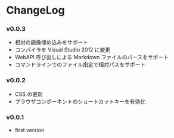 # ChangeLog

### v0.0.3

 - 相対の画像埋め込みをサポート
 - コンパイラを Visual Studio 2012 に変更
 - WebAPI 呼び出しによる Markdown ファイルのパースをサポート
 - コマンドラインでのファイル指定で相対パスをサポート

### v0.0.2

 - CSS の更新
 - ブラウザコンポーネントのショートカットキーを有効化

### v0.0.1

 - first version
